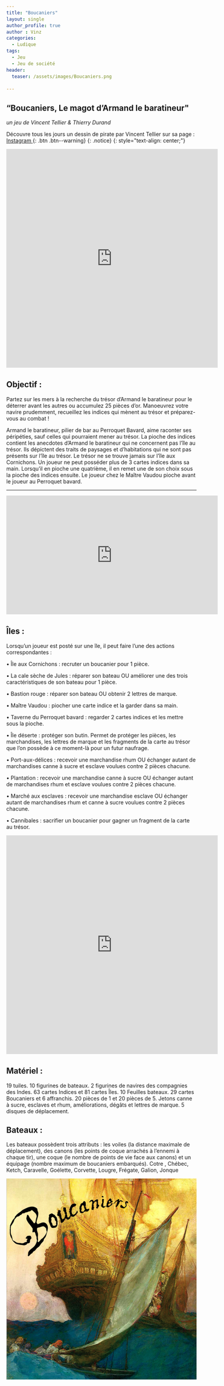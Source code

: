 ```yaml
---
title: "Boucaniers"
layout: single
author_profile: true
author : Vinz
categories:
  - Ludique
tags:
  - Jeu
  - Jeu de société
header:
  teaser: /assets/images/Boucaniers.png

---
```


## “Boucaniers, Le magot d’Armand le baratineur"
*un jeu de Vincent Tellier & Thierry Durand*

Découvre tous les jours un dessin de pirate par Vincent Tellier sur sa page : [Instagram ](https://www.instagram.com/vinzjb/){: .btn .btn--warning}
{: .notice} 
{: style="text-align: center;"}

<iframe src="https://www.instagram.com/vinzjb/embed" width="560" height="580" frameborder="0"> </iframe>

## Objectif :
Partez sur les mers à la recherche du trésor d’Armand le baratineur pour le déterrer avant les
autres ou accumulez 25 pièces d’or. Manoeuvrez votre navire prudemment, recueillez les indices qui mènent au trésor et préparez-vous au combat !

Armand le baratineur, pilier de bar au Perroquet Bavard, aime raconter ses péripéties, sauf celles qui pourraient mener au trésor. La pioche des indices contient les anecdotes d’Armand le baratineur qui ne concernent pas l’île au trésor. Ils dépictent des traits de paysages et d’habitations qui ne sont pas présents sur l’île au trésor. Le trésor ne se trouve jamais sur l’île aux Cornichons. Un joueur ne peut posséder plus de 3 cartes indices dans sa main. Lorsqu’il en pioche une quatrième, il en remet une de son choix sous la pioche des indices ensuite. Le joueur chez le Maître Vaudou pioche avant le joueur au Perroquet bavard.

---

<iframe width="560" height="315" src="https://www.youtube.com/embed/P7Rf7-XlByg" title="YouTube video player" frameborder="0" allow="accelerometer; autoplay; clipboard-write; encrypted-media; gyroscope; picture-in-picture; web-share" allowfullscreen></iframe>

## Îles :
Lorsqu’un joueur est posté sur une île, il peut faire l’une des actions correspondantes :

• Île aux Cornichons : recruter un boucanier pour 1 pièce.

• La cale sèche de Jules : réparer son bateau OU améliorer une des trois caractéristiques de son bateau pour 1 pièce.

• Bastion rouge : réparer son bateau OU obtenir 2 lettres de marque.

• Maître Vaudou : piocher une carte indice et la garder dans sa main.

• Taverne du Perroquet bavard : regarder 2 cartes indices et les mettre sous la pioche.

• Île déserte : protéger son butin. Permet de protéger les pièces, les marchandises, les lettres de marque et les fragments de la carte au trésor que l’on possède à ce moment-là pour un futur naufrage.

• Port-aux-délices : recevoir une marchandise rhum OU échanger autant de marchandises canne à sucre et esclave voulues contre 2 pièces chacune.

• Plantation : recevoir une marchandise canne à sucre OU échanger autant de marchandises rhum et esclave voulues contre 2 pièces chacune.

• Marché aux esclaves : recevoir une marchandise esclave OU échanger autant de marchandises
rhum et canne à sucre voulues contre 2 pièces chacune.

• Cannibales : sacrifier un boucanier pour gagner un fragment de la carte au trésor.

<iframe src="https://www.instagram.com/p/Cn9fk-ZMMC2/embed" width="560" height="580" frameborder="0"> </iframe>


## Matériel :
19 tuiles. 10 figurines de bateaux. 2 figurines de navires des compagnies des Indes. 63 cartes
Indices et 81 cartes Îles. 10 Feuilles bateaux. 29 cartes Boucaniers et 6 affranchis. 20 pièces de 1 et 20 pièces de 5. Jetons canne à sucre, esclaves et rhum, améliorations, dégâts et lettres de marque. 5 disques de déplacement.

## Bateaux :
Les bateaux possèdent trois attributs : les voiles (la distance maximale de déplacement), des canons (les points de coque arrachés à l’ennemi à chaque tir), une coque (le nombre de points de vie face aux canons) et un équipage (nombre maximum de boucaniers embarqués).
Cotre , Chébec, Ketch, Caravelle, Goélette, Corvette, Lougre, Frégate, Galion, Jonque

<img src="/assets/images/Boucaniers.png" alt="">




